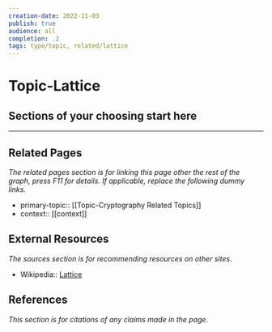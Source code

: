 ```yaml
---
creation-date: 2022-11-03
publish: true
audience: all
completion: .2
tags: type/topic, related/lattice
---
```

# Topic-Lattice

## Sections of your choosing start here

---
## Related Pages
*The related pages section is for linking this page other the rest of the graph, press F11 for details. If applicable, replace the following dummy links.*
- primary-topic:: [[Topic-Cryptography Related Topics]]
- context:: \[\[context\]\]

## External Resources
*The sources section is for recommending resources on other sites*.
- Wikipedia:: [Lattice](https://en.wikipedia.org/wiki/Lattice_(group))

## References
*This section is for citations of any claims made in the page*.
